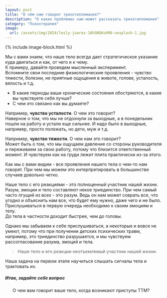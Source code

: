 ```yaml
---
layout: post
title: "О чём нам говорит трихотилломания?"
description: "О каких проблемах нам может рассказать трихотилломания"
category: "Психотерапия"
image:
  url: /assets/img/2024/lesly-juarez-1AhGNGKuhR0-unsplash-1.jpg
---
```


{% include image-block.html %}

Мы с вами знаем, что наше тело всегда дает стратегическое указание куда двигаться и как, от чего и к чему.  
К примеру, давайте проведем мысленный эксперимент.  
Вспомните свои последние физиологические проявления - чувство тяжести, болезни, не приятные ощущения в животе, 
голове, усталость, вялость и т.д.  
- В какие периоды ваши хронические состояния обостряются, в какие вы чувствуете себя лучше?  
- С чем это связано как вы думаете?  

Например, **чувство усталости**. О чем это говорит?  
Наверное о том, что мы не отдохнули за выходные, а в понедельник пошли на работу и устали еще сильнее. 
И надо было в выходные, например, просто полежать, но дети, муж и т.д.

Например, **чувство тяжести**. О чем нам это говорит?  
Может быть о том, что мы ощущаем давление со стороны руководителя и переживаем за свою работу, 
потому что близится ответственный момент. И чувствуем как на груди лежит плита практически из-за этого.  

Как мы с вами видим - все проявления нашего тела о чем-то нам говорят. При чем мы можем это 
интерпретировать в большинстве случаев довольно четко.  

Наше тело с его реакциями - это полноценный участник нашей жизни. Разум, эмоции и тело составляют 
некое триединство. При чем самый часто лгущий из всех - это разум. Ведь он нам может соврать все, 
что угодно и объяснить нам все, что будет ему нужно, даже чего и не было. 
Прислушиваться в первую очередь необходимо к своим эмоциям и телу.  
До тела в частности доходит быстрее, чем до головы.  

Однако мы забываем к себе прислушиваться, а некоторые и вовсе не умеют, потому что при 
получении детских психических травм, например, это триединство разрушается, и мы чувствуем 
рассогласование разума, эмоций и тела.  

> Наше тело и его реакции неотъемлемый участник нашей жизни.

Наша задача на первом этапе научиться слышать сигналы тела и трактовать их.  

<div class="card mb-4 mt-3">
  <div class="card-header">
    <h5 class="mb-0">Итак, задайте себе вопрос</h5>
  </div>
  <div class="card-body">
    <ul class="mb-1">
        О чем вам говорит ваше тело, когда возникают приступы ТТМ?
    </ul>
  </div>
</div>